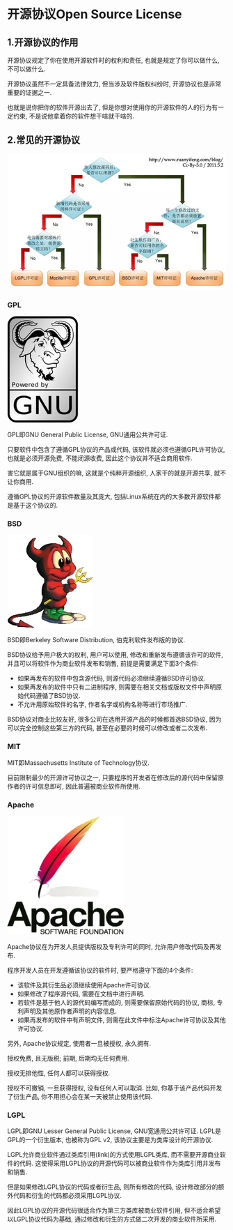 # 开源协议Open Source License



## 1.开源协议的作用

开源协议规定了你在使用开源软件时的权利和责任, 也就是规定了你可以做什么, 不可以做什么.

开源协议虽然不一定具备法律效力, 但当涉及软件版权纠纷时, 开源协议也是非常重要的证据之一.

也就是说你把你的软件开源出去了, 但是你想对使用你的开源软件的人的行为有一定约束, 不是说他拿着你的软件想干啥就干啥的.



## 2.常见的开源协议

![image-20220722142108749](./image-20220722142108749.png)



### GPL

![image-20220722145257270](./image-20220722145257270.png)

GPL即GNU General Public License, GNU通用公共许可证.

只要软件中包含了遵循GPL协议的产品或代码, 该软件就必须也遵循GPL许可协议, 也就是必须开源免费, 不能闭源收费, 因此这个协议并不适合商用软件.

害它就是属于GNU组织的嘛, 这就是个纯粹开源组织, 人家干的就是开源共享, 就不让你商用.

遵循GPL协议的开源软件数量及其庞大, 包括Linux系统在内的大多数开源软件都是基于这个协议的.



### BSD

![image-20220722145639775](./image-20220722145639775.png)

BSD即Berkeley Software Distribution, 伯克利软件发布版的协议.

BSD协议给予用户极大的权利, 用户可以使用, 修改和重新发布遵循该许可的软件, 并且可以将软件作为商业软件发布和销售, 前提是需要满足下面3个条件:

- 如果再发布的软件中包含源代码, 则源代码必须继续遵循BSD许可协议.
- 如果再发布的软件中只有二进制程序, 则需要在相关文档或版权文件中声明原始代码遵循了BSD协议.
- 不允许用原始软件的名字, 作者名字或机构名称等进行市场推广.

BSD协议对商业比较友好, 很多公司在选用开源产品的时候都首选BSD协议, 因为可以完全控制这些第三方的代码, 甚至在必要的时候可以修改或者二次发布.



### MIT

MIT即Massachusetts Institute of Technology协议.

目前限制最少的开源许可协议之一, 只要程序的开发者在修改后的源代码中保留原作者的许可信息即可, 因此普遍被商业软件所使用.



### Apache

![image-20220722150657823](./image-20220722150657823.png)

Apache协议在为开发人员提供版权及专利许可的同时, 允许用户修改代码及再发布.

程序开发人员在开发遵循该协议的软件时, 要严格遵守下面的4个条件:

- 该软件及其衍生品必须继续使用Apache许可协议.
- 如果修改了程序源代码, 需要在文档中进行声明.
- 若软件是基于他人的源代码编写而成的, 则需要保留原始代码的协议, 商标, 专利声明及其他原作者声明的内容信息.
- 如果再发布的软件中有声明文件, 则需在此文件中标注Apache许可协议及其他许可协议.

另外, Apache协议规定, 使用者一旦被授权, 永久拥有. 

授权免费, 且无版税; 前期, 后期均无任何费用.

授权无排他性, 任何人都可以获得授权.

授权不可撤销, 一旦获得授权, 没有任何人可以取消. 比如, 你基于该产品代码开发了衍生产品, 你不用担心会在某一天被禁止使用该代码.



### LGPL

LGPL即GNU Lesser General Public License, GNU宽通用公共许可证. LGPL是GPL的一个衍生版本, 也被称为GPL v2, 该协议主要是为类库设计的开源协议.

LGPL允许商业软件通过类库引用(link)的方式使用LGPL类库, 而不需要开源商业软件的代码. 这使得采用LGPL协议的开源代码可以被商业软件作为类库引用并发布和销售.

但是如果修改LGPL协议的代码或者衍生品, 则所有修改的代码, 设计修改部分的额外代码和衍生的代码都必须采用LGPL协议.

因此LGPL协议的开源代码很适合作为第三方类库被商业软件引用, 但不适合希望以LGPL协议代码为基础, 通过修改和衍生的方式做二次开发的商业软件所采用.